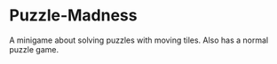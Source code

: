# Puzzle-Madness
A minigame about solving puzzles with moving tiles. Also has a normal puzzle game.
